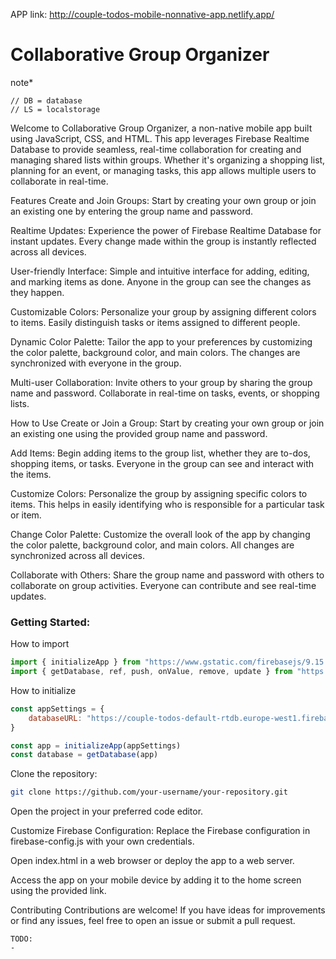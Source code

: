 APP link: http://couple-todos-mobile-nonnative-app.netlify.app/

# Collaborative Group Organizer

note*
```
// DB = database
// LS = localstorage
```

Welcome to Collaborative Group Organizer, a non-native mobile app built using JavaScript, CSS, and HTML. This app leverages Firebase Realtime Database to provide seamless, real-time collaboration for creating and managing shared lists within groups. Whether it's organizing a shopping list, planning for an event, or managing tasks, this app allows multiple users to collaborate in real-time.

Features
Create and Join Groups: Start by creating your own group or join an existing one by entering the group name and password.

Realtime Updates: Experience the power of Firebase Realtime Database for instant updates. Every change made within the group is instantly reflected across all devices.

User-friendly Interface: Simple and intuitive interface for adding, editing, and marking items as done. Anyone in the group can see the changes as they happen.

Customizable Colors: Personalize your group by assigning different colors to items. Easily distinguish tasks or items assigned to different people.

Dynamic Color Palette: Tailor the app to your preferences by customizing the color palette, background color, and main colors. The changes are synchronized with everyone in the group.

Multi-user Collaboration: Invite others to your group by sharing the group name and password. Collaborate in real-time on tasks, events, or shopping lists.

How to Use
Create or Join a Group: Start by creating your own group or join an existing one using the provided group name and password.

Add Items: Begin adding items to the group list, whether they are to-dos, shopping items, or tasks. Everyone in the group can see and interact with the items.

Customize Colors: Personalize the group by assigning specific colors to items. This helps in easily identifying who is responsible for a particular task or item.

Change Color Palette: Customize the overall look of the app by changing the color palette, background color, and main colors. All changes are synchronized across all devices.

Collaborate with Others: Share the group name and password with others to collaborate on group activities. Everyone can contribute and see real-time updates.

### Getting Started:

How to import
```javascript
import { initializeApp } from "https://www.gstatic.com/firebasejs/9.15.0/firebase-app.js"
import { getDatabase, ref, push, onValue, remove, update } from "https://www.gstatic.com/firebasejs/9.15.0/firebase-database.js"
```

How to initialize
```javascript
const appSettings = {
    databaseURL: "https://couple-todos-default-rtdb.europe-west1.firebasedatabase.app/"
}

const app = initializeApp(appSettings)
const database = getDatabase(app)
```


Clone the repository:
```bash
git clone https://github.com/your-username/your-repository.git
```

Open the project in your preferred code editor.

Customize Firebase Configuration: Replace the Firebase configuration in firebase-config.js with your own credentials.

Open index.html in a web browser or deploy the app to a web server.

Access the app on your mobile device by adding it to the home screen using the provided link.

Contributing
Contributions are welcome! If you have ideas for improvements or find any issues, feel free to open an issue or submit a pull request.


```
TODO:
- 

```